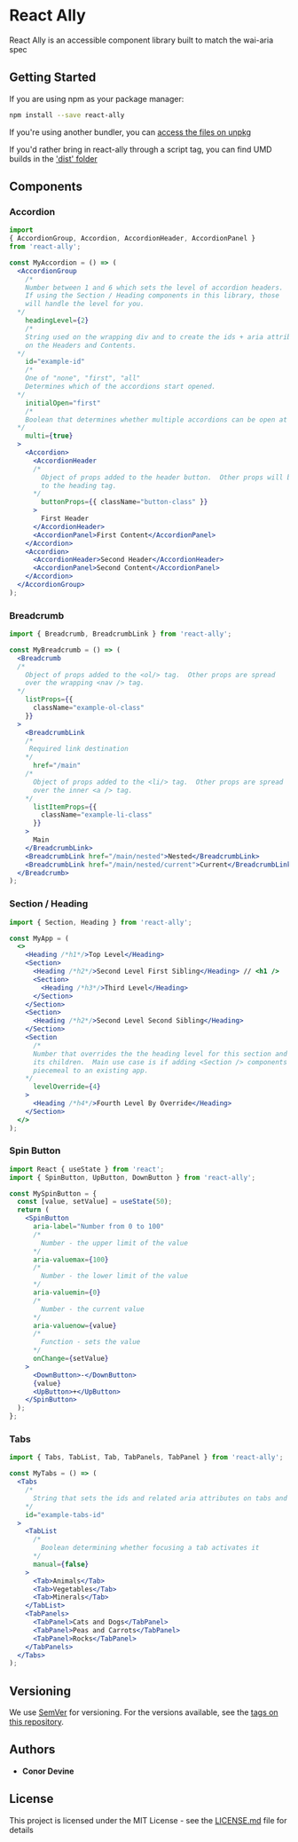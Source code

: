 # React Ally

React Ally is an accessible component library built to match the wai-aria spec

## Getting Started

If you are using npm as your package manager:

```sh
npm install --save react-ally
```

If you're using another bundler, you can [access the files on unpkg](https://unpkg.com/react-ally/)

If you'd rather bring in react-ally through a script tag, you can find UMD builds in the ['dist' folder](https://unpkg.com/react-ally/dist)

## Components

### Accordion

```jsx
import
{ AccordionGroup, Accordion, AccordionHeader, AccordionPanel }
from 'react-ally';

const MyAccordion = () => (
  <AccordionGroup
    /*
    Number between 1 and 6 which sets the level of accordion headers.
    If using the Section / Heading components in this library, those
    will handle the level for you.
  */
    headingLevel={2}
    /*
    String used on the wrapping div and to create the ids + aria attributes
    on the Headers and Contents.
  */
    id="example-id"
    /*
    One of "none", "first", "all"
    Determines which of the accordions start opened.
  */
    initialOpen="first"
    /*
    Boolean that determines whether multiple accordions can be open at once.
  */
    multi={true}
  >
    <Accordion>
      <AccordionHeader
      /*
        Object of props added to the header button.  Other props will be added
        to the heading tag.
      */
        buttonProps={{ className="button-class" }}
      >
        First Header
      </AccordionHeader>
      <AccordionPanel>First Content</AccordionPanel>
    </Accordion>
    <Accordion>
      <AccordionHeader>Second Header</AccordionHeader>
      <AccordionPanel>Second Content</AccordionPanel>
    </Accordion>
  </AccordionGroup>
);
```

### Breadcrumb

```jsx
import { Breadcrumb, BreadcrumbLink } from 'react-ally';

const MyBreadcrumb = () => (
  <Breadcrumb
  /*
    Object of props added to the <ol/> tag.  Other props are spread
    over the wrapping <nav /> tag.
  */
    listProps={{
      className="example-ol-class"
    }}
  >
    <BreadcrumbLink
    /*
     Required link destination
    */
      href="/main"
    /*
      Object of props added to the <li/> tag.  Other props are spread
      over the inner <a /> tag.
    */
      listItemProps={{
        className="example-li-class"
      }}
    >
      Main
    </BreadcrumbLink>
    <BreadcrumbLink href="/main/nested">Nested</BreadcrumbLink>
    <BreadcrumbLink href="/main/nested/current">Current</BreadcrumbLink>
  </Breadcrumb>
);
```

### Section / Heading

```jsx
import { Section, Heading } from 'react-ally';

const MyApp = (
  <>
    <Heading /*h1*/>Top Level</Heading>
    <Section>
      <Heading /*h2*/>Second Level First Sibling</Heading> // <h1 />
      <Section>
        <Heading /*h3*/>Third Level</Heading>
      </Section>
    </Section>
    <Section>
      <Heading /*h2*/>Second Level Second Sibling</Heading>
    </Section>
    <Section
      /*
      Number that overrides the the heading level for this section and
      its children.  Main use case is if adding <Section /> components
      piecemeal to an existing app.
    */
      levelOverride={4}
    >
      <Heading /*h4*/>Fourth Level By Override</Heading>
    </Section>
  </>
);
```

### Spin Button

```jsx
import React { useState } from 'react';
import { SpinButton, UpButton, DownButton } from 'react-ally';

const MySpinButton = {
  const [value, setValue] = useState(50);
  return (
    <SpinButton
      aria-label="Number from 0 to 100"
      /*
        Number - the upper limit of the value
      */
      aria-valuemax={100}
      /*
        Number - the lower limit of the value
      */
      aria-valuemin={0}
      /*
        Number - the current value
      */
      aria-valuenow={value}
      /*
        Function - sets the value
      */
      onChange={setValue}
    >
      <DownButton>-</DownButton>
      {value}
      <UpButton>+</UpButton>
    </SpinButton>
  );
};
```

### Tabs

```jsx
import { Tabs, TabList, Tab, TabPanels, TabPanel } from 'react-ally';

const MyTabs = () => (
  <Tabs
    /*
      String that sets the ids and related aria attributes on tabs and panels
    */
    id="example-tabs-id"
  >
    <TabList
      /*
        Boolean determining whether focusing a tab activates it
      */
      manual={false}
    >
      <Tab>Animals</Tab>
      <Tab>Vegetables</Tab>
      <Tab>Minerals</Tab>
    </TabList>
    <TabPanels>
      <TabPanel>Cats and Dogs</TabPanel>
      <TabPanel>Peas and Carrots</TabPanel>
      <TabPanel>Rocks</TabPanel>
    </TabPanels>
  </Tabs>
);
```

## Versioning

We use [SemVer](http://semver.org/) for versioning. For the versions available, see the [tags on this repository](https://github.com/your/project/tags).

## Authors

- **Conor Devine**

## License

This project is licensed under the MIT License - see the [LICENSE.md](LICENSE.md) file for details
